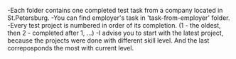 -Each folder contains one completed test task from a company located in St.Petersburg.
-You can find employer's task in 'task-from-employer' folder. 
-Every test project is numbered in order of its completion. (1 - the oldest, then 2 - completed after 1, ...)
-I advise you to start with the latest project, because the projects were done with different skill level. And the last correposponds the most with current level.
